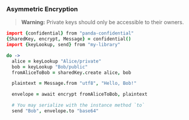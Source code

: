### Asymmetric Encryption

> **Warning:** Private keys should only be accessible to their owners.

```coffeescript
import {confidential} from "panda-confidential"
{SharedKey, encrypt, Message} = confidential()
import {keyLookup, send} from "my-library"

do ->
  alice = keyLookup "Alice/private"
  bob = keyLookup "Bob/public"
  fromAliceToBob = sharedKey.create alice, bob

  plaintext = Message.from "utf8", "Hello, Bob!"

  envelope = await encrypt fromAliceToBob, plaintext

  # You may serialize with the instance method `to`
  send "Bob", envelope.to "base64"
```
